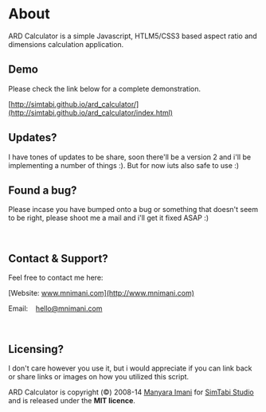 # About

ARD Calculator is a simple Javascript, HTLM5/CSS3 based aspect ratio and dimensions calculation application.

## Demo

Please check the link below for a complete demonstration.

[http://simtabi.github.io/ard_calculator/](http://simtabi.github.io/ard_calculator/index.html)

## Updates?

I have tones of updates to be share, soon there'll be a version 2 and i'll be implementing a number of things :). But for now iuts also safe to use :)

## Found a bug?

Please incase you have bumped onto a bug or something that doesn't seem to be right, please shoot me a mail and i'll get it fixed ASAP :)

&nbsp;

## Contact &amp; Support?

Feel free to contact me here:

[Website: www.mnimani.com](http://www.mnimani.com)

Email:&nbsp;&nbsp;&nbsp; [hello@mnimani.com](mailto:hello@mnimani.com)

&nbsp;

## Licensing?

I don't care however you use it, but i would appreciate if you can link back or share links or images on how you utilized this script.

ARD Calculator is copyright (&copy;) 2008-14 [Manyara Imani](http://mnimani.com) for [SimTabi Studio](http://simtabi.com) and is released under the **MIT licence**.
